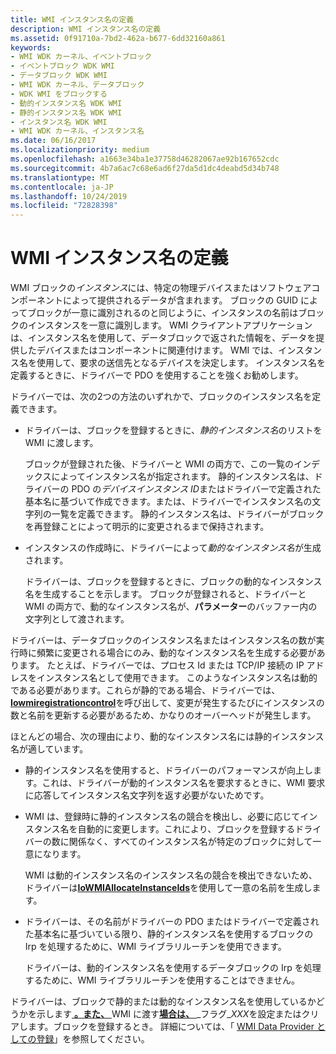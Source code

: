 ```yaml
---
title: WMI インスタンス名の定義
description: WMI インスタンス名の定義
ms.assetid: 0f91710a-7bd2-462a-b677-6dd32160a861
keywords:
- WMI WDK カーネル、イベントブロック
- イベントブロック WDK WMI
- データブロック WDK WMI
- WMI WDK カーネル、データブロック
- WDK WMI をブロックする
- 動的インスタンス名 WDK WMI
- 静的インスタンス名 WDK WMI
- インスタンス名 WDK WMI
- WMI WDK カーネル、インスタンス名
ms.date: 06/16/2017
ms.localizationpriority: medium
ms.openlocfilehash: a1663e34ba1e37758d46282067ae92b167652cdc
ms.sourcegitcommit: 4b7a6ac7c68e6ad6f27da5d1dc4deabd5d34b748
ms.translationtype: MT
ms.contentlocale: ja-JP
ms.lasthandoff: 10/24/2019
ms.locfileid: "72828398"
---
```

# <a name="defining-wmi-instance-names"></a>WMI インスタンス名の定義





WMI ブロックの*インスタンス*には、特定の物理デバイスまたはソフトウェアコンポーネントによって提供されるデータが含まれます。 ブロックの GUID によってブロックが一意に識別されるのと同じように、インスタンスの名前はブロックのインスタンスを一意に識別します。 WMI クライアントアプリケーションは、インスタンス名を使用して、データブロックで返された情報を、データを提供したデバイスまたはコンポーネントに関連付けます。 WMI では、インスタンス名を使用して、要求の送信先となるデバイスを決定します。 インスタンス名を定義するときに、ドライバーで PDO を使用することを強くお勧めします。

ドライバーでは、次の2つの方法のいずれかで、ブロックのインスタンス名を定義できます。

-   ドライバーは、ブロックを登録するときに、*静的インスタンス名*のリストを WMI に渡します。

    ブロックが登録された後、ドライバーと WMI の両方で、この一覧のインデックスによってインスタンス名が指定されます。 静的インスタンス名は、ドライバーの PDO の*デバイスインスタンス ID*またはドライバーで定義された基本名に基づいて作成できます。または、ドライバーでインスタンス名の文字列の一覧を定義できます。 静的インスタンス名は、ドライバーがブロックを再登録ことによって明示的に変更されるまで保持されます。

-   インスタンスの作成時に、ドライバーによって*動的なインスタンス名*が生成されます。

    ドライバーは、ブロックを登録するときに、ブロックの動的なインスタンス名を生成することを示します。 ブロックが登録されると、ドライバーと WMI の両方で、動的なインスタンス名が、**パラメーター**のバッファー内の文字列として渡されます。

ドライバーは、データブロックのインスタンス名またはインスタンス名の数が実行時に頻繁に変更される場合にのみ、動的なインスタンス名を生成する必要があります。 たとえば、ドライバーでは、プロセス Id または TCP/IP 接続の IP アドレスをインスタンス名として使用できます。 このようなインスタンス名は動的である必要があります。これらが静的である場合、ドライバーでは、 [**Iowmiregistrationcontrol**](https://docs.microsoft.com/windows-hardware/drivers/ddi/wdm/nf-wdm-iowmiregistrationcontrol)を呼び出して、変更が発生するたびにインスタンスの数と名前を更新する必要があるため、かなりのオーバーヘッドが発生します。

ほとんどの場合、次の理由により、動的なインスタンス名には静的インスタンス名が適しています。

-   静的インスタンス名を使用すると、ドライバーのパフォーマンスが向上します。これは、ドライバーが動的インスタンス名を要求するときに、WMI 要求に応答してインスタンス名文字列を返す必要がないためです。

-   WMI は、登録時に静的インスタンス名の競合を検出し、必要に応じてインスタンス名を自動的に変更します。これにより、ブロックを登録するドライバーの数に関係なく、すべてのインスタンス名が特定のブロックに対して一意になります。

    WMI は動的インスタンス名のインスタンス名の競合を検出できないため、ドライバーは[**IoWMIAllocateInstanceIds**](https://docs.microsoft.com/windows-hardware/drivers/ddi/wdm/nf-wdm-iowmiallocateinstanceids)を使用して一意の名前を生成します。

-   ドライバーは、その名前がドライバーの PDO またはドライバーで定義された基本名に基づいている限り、静的インスタンス名を使用するブロックの Irp を処理するために、WMI ライブラリルーチンを使用できます。

    ドライバーは、動的インスタンス名を使用するデータブロックの Irp を処理するために、WMI ライブラリルーチンを使用することはできません。

ドライバーは、ブロックで静的または動的なインスタンス名を使用しているかどうかを示します[ **。また、** ](https://docs.microsoft.com/windows-hardware/drivers/ddi/wmilib/ns-wmilib-_wmiguidreginfo) WMI に渡す[**場合は、** ](https://docs.microsoft.com/windows-hardware/drivers/ddi/wmistr/ns-wmistr-wmiregguidw)\_フラグ\_*XXX*を設定またはクリアします。ブロックを登録するとき。 詳細については、「 [WMI Data Provider としての登録](registering-as-a-wmi-data-provider.md)」を参照してください。

 

 




